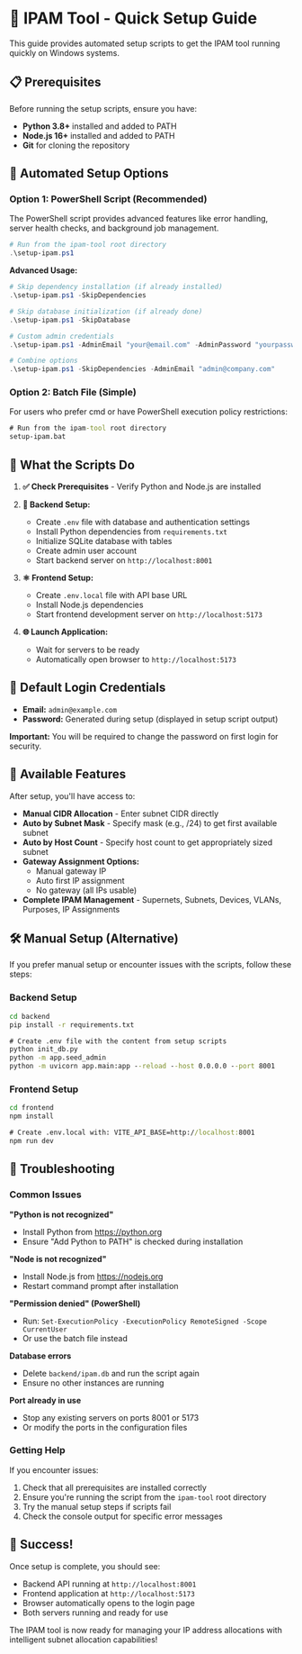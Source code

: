 # 🚀 IPAM Tool - Quick Setup Guide

This guide provides automated setup scripts to get the IPAM tool running quickly on Windows systems.

## 📋 Prerequisites

Before running the setup scripts, ensure you have:

- **Python 3.8+** installed and added to PATH
- **Node.js 16+** installed and added to PATH
- **Git** for cloning the repository

## 🔧 Automated Setup Options

### Option 1: PowerShell Script (Recommended)

The PowerShell script provides advanced features like error handling, server health checks, and background job management.

```powershell
# Run from the ipam-tool root directory
.\setup-ipam.ps1
```

**Advanced Usage:**
```powershell
# Skip dependency installation (if already installed)
.\setup-ipam.ps1 -SkipDependencies

# Skip database initialization (if already done)
.\setup-ipam.ps1 -SkipDatabase

# Custom admin credentials
.\setup-ipam.ps1 -AdminEmail "your@email.com" -AdminPassword "yourpassword"

# Combine options
.\setup-ipam.ps1 -SkipDependencies -AdminEmail "admin@company.com"
```

### Option 2: Batch File (Simple)

For users who prefer cmd or have PowerShell execution policy restrictions:

```cmd
# Run from the ipam-tool root directory
setup-ipam.bat
```

## 🎯 What the Scripts Do

1. **✅ Check Prerequisites** - Verify Python and Node.js are installed
2. **🐍 Backend Setup:**
   - Create `.env` file with database and authentication settings
   - Install Python dependencies from `requirements.txt`
   - Initialize SQLite database with tables
   - Create admin user account
   - Start backend server on `http://localhost:8001`

3. **⚛️ Frontend Setup:**
   - Create `.env.local` file with API base URL
   - Install Node.js dependencies
   - Start frontend development server on `http://localhost:5173`

4. **🌐 Launch Application:**
   - Wait for servers to be ready
   - Automatically open browser to `http://localhost:5173`

## 🔐 Default Login Credentials

- **Email:** `admin@example.com`
- **Password:** Generated during setup (displayed in setup script output)

**Important:** You will be required to change the password on first login for security.

## 🌟 Available Features

After setup, you'll have access to:

- **Manual CIDR Allocation** - Enter subnet CIDR directly
- **Auto by Subnet Mask** - Specify mask (e.g., /24) to get first available subnet
- **Auto by Host Count** - Specify host count to get appropriately sized subnet
- **Gateway Assignment Options:**
  - Manual gateway IP
  - Auto first IP assignment
  - No gateway (all IPs usable)
- **Complete IPAM Management** - Supernets, Subnets, Devices, VLANs, Purposes, IP Assignments

## 🛠️ Manual Setup (Alternative)

If you prefer manual setup or encounter issues with the scripts, follow these steps:

### Backend Setup
```cmd
cd backend
pip install -r requirements.txt

# Create .env file with the content from setup scripts
python init_db.py
python -m app.seed_admin
python -m uvicorn app.main:app --reload --host 0.0.0.0 --port 8001
```

### Frontend Setup
```cmd
cd frontend
npm install

# Create .env.local with: VITE_API_BASE=http://localhost:8001
npm run dev
```

## 🔧 Troubleshooting

### Common Issues

**"Python is not recognized"**
- Install Python from https://python.org
- Ensure "Add Python to PATH" is checked during installation

**"Node is not recognized"**
- Install Node.js from https://nodejs.org
- Restart command prompt after installation

**"Permission denied" (PowerShell)**
- Run: `Set-ExecutionPolicy -ExecutionPolicy RemoteSigned -Scope CurrentUser`
- Or use the batch file instead

**Database errors**
- Delete `backend/ipam.db` and run the script again
- Ensure no other instances are running

**Port already in use**
- Stop any existing servers on ports 8001 or 5173
- Or modify the ports in the configuration files

### Getting Help

If you encounter issues:
1. Check that all prerequisites are installed correctly
2. Ensure you're running the script from the `ipam-tool` root directory
3. Try the manual setup steps if scripts fail
4. Check the console output for specific error messages

## 🎉 Success!

Once setup is complete, you should see:
- Backend API running at `http://localhost:8001`
- Frontend application at `http://localhost:5173`
- Browser automatically opens to the login page
- Both servers running and ready for use

The IPAM tool is now ready for managing your IP address allocations with intelligent subnet allocation capabilities!
